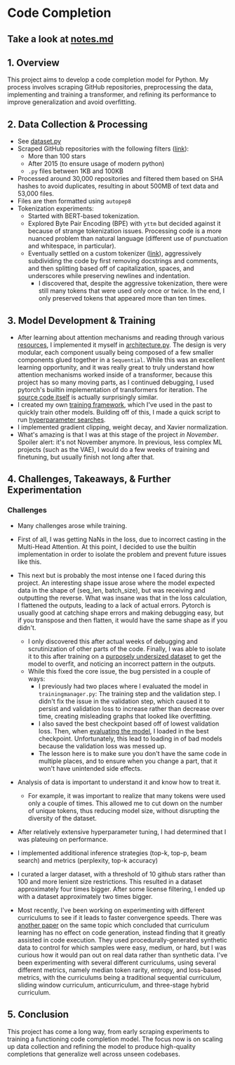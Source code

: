 # Code Completion

## Take a look at [notes.md](https://github.com/JBlitzar/code-completion/blob/main/NOTES.md)

## **1. Overview**

This project aims to develop a code completion model for Python. My process involves scraping GitHub repositories, preprocessing the data, implementing and training a transformer, and refining its performance to improve generalization and avoid overfitting.

## **2. Data Collection & Processing**

- See [dataset.py](dataset.py)
- Scraped GitHub repositories with the following filters ([link](scraping)):
  - More than 100 stars
  - After 2015 (to ensure usage of modern python)
  - `.py` files between 1KB and 100KB
- Processed around 30,000 repositories and filtered them based on SHA hashes to avoid duplicates, resulting in about 500MB of text data and 53,000 files.
- Files are then formatted using `autopep8`
- Tokenization experiments:
  - Started with BERT-based tokenization.
  - Explored Byte Pair Encoding (BPE) with `yttm` but decided against it because of strange tokenization issues. Processing code is a more nuanced problem than natural language (different use of punctuation and whitespace, in particular).
  - Eventually settled on a custom tokenizer ([link](https://github.com/JBlitzar/code-completion/blob/main/dataset.py#L178)), aggressively subdividing the code by first removing docstrings and comments, and then splitting based off of capitalization, spaces, and underscores while preserving newlines and indentation.
    - I discovered that, despite the aggressive tokenization, there were still many tokens that were used only once or twice. In the end, I only preserved tokens that appeared more than ten times.

## **3. Model Development & Training**

- After learning about attention mechanisms and reading through various [resources](resources.md), I implemented it myself in [architecture.py](architecture.py). The design is very modular, each component usually being composed of a few smaller components glued together in a `Sequential`. While this was an excellent learning opportunity, and it was really great to truly understand how attention mechanisms worked inside of a transformer, because this project has so many moving parts, as I continued debugging, I used pytorch's builtin implementation of transformers for iteration. The [source code itself](https://github.com/pytorch/pytorch/blob/v2.6.0/torch/nn/modules/transformer.py#L57) is actually surprisingly similar.
- I created my own [training framework](trainingmanager.py), which I've used in the past to quickly train other models. Building off of this, I made a quick script to run [hyperparameter searches](hyperparam_tune.py).
- I implemented gradient clipping, weight decay, and Xavier normalization.
- What's amazing is that I was at this stage of the project _in November_. Spoiler alert: it's not November anymore. In previous, less complex ML projects (such as the VAE), I would do a few weeks of training and finetuning, but usually finish not long after that.

## **4. Challenges, Takeaways, & Further Experimentation**

### **Challenges**

- Many challenges arose while training.
- First of all, I was getting NaNs in the loss, due to incorrect casting in the Multi-Head Attention. At this point, I decided to use the builtin implementation in order to isolate the problem and prevent future issues like this.
- This next but is probably the most intense one I faced during this project. An interesting shape issue arose where the model expected data in the shape of (seq_len, batch_size), but was receiving and outputting the reverse. What was insane was that in the loss calculation, I flattened the outputs, leading to a lack of actual errors. Pytorch is usually good at catching shape errors and making debugging easy, but if you transpose and then flatten, it would have the same shape as if you didn't.

  - I only discovered this after actual weeks of debugging and scrutinization of other parts of the code. Finally, I was able to isolate it to this after training on a [purposely undersized dataset](dummy-data-dir/data/corpus.txt) to get the model to overfit, and noticing an incorrect pattern in the outputs.
  - While this fixed the core issue, the bug persisted in a couple of ways:
    - I previously had two places where I evaluated the model in `trainingmanager.py`: The training step and the validation step. I didn't fix the issue in the validation step, which caused it to persist and validation loss to increase rather than decrease over time, creating misleading graphs that looked like overfitting.
    - I also saved the best checkpoint based off of lowest validation loss. Then, when [evaluating the model](eval.py), I loaded in the best checkpoint. Unfortunately, this lead to loading in of bad models because the validation loss was messed up.
    - The lesson here is to make sure you don't have the same code in multiple places, and to ensure when you change a part, that it won't have unintended side effects.

- Analysis of data is important to understand it and know how to treat it.

  - For example, it was important to realize that many tokens were used only a couple of times. This allowed me to cut down on the number of unique tokens, thus reducing model size, without disrupting the diversity of the dataset.

- After relatively extensive hyperparameter tuning, I had determined that I was plateuing on performance.
- I implemented additional inference strategies (top-k, top-p, beam search) and metrics (perplexity, top-k accuracy)
- I curated a larger dataset, with a threshold of 10 github stars rather than 100 and more lenient size restrictions. This resulted in a dataset approximately four times bigger. After some license filtering, I ended up with a dataset approximately two times bigger.

- Most recently, I've been working on experimenting with different curriculums to see if it leads to faster convergence speeds. There was [another paper](https://arxiv.org/pdf/2407.10194) on the same topic which concluded that curriculum learning has no effect on code generation, instead finding that it greatly assisted in code execution. They used procedurally-generated synthetic data to control for which samples were easy, medium, or hard, but I was curious how it would pan out on real data rather than synthetic data. I've been experimenting with several different curriculums, using several different metrics, namely median token rarity, entropy, and loss-based metrics, with the curriculums being a traditional sequential curriculum, sliding window curriculum, anticurriculum, and three-stage hybrid curriculum.

## **5. Conclusion**

This project has come a long way, from early scraping experiments to training a functioning code completion model. The focus now is on scaling up data collection and refining the model to produce high-quality completions that generalize well across unseen codebases.
